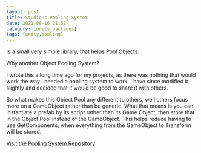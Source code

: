 ```yaml
---
layout: post
title: Studious Pooling System
date: 2022-08-16 21:52
category: [unity_packages]
tags: [unity,pooling]
---
```


Is a small very simple library, that helps Pool Objects.

Why another Object Pooling System?

I wrote this a long time ago for my projects, as there was nothing that would work the way I needed a pooling system to work. I have since modified it slightly and decided that it would be good to share it with others.

So what makes this Object Pool any different to others, well others focus more on a GameObject rather than be generic. What that means is you can instantiate a prefab by its script rather than its Game Object, then store that in the Object Pool instead of the GameObject. This helps reduce having to use GetComponents, when everything from the GameObject to Transform will be stored.

<a href="https://github.com/Studious-Games/StudiousPoolingSystem">Visit the Pooling System Repository</a>